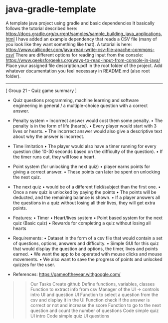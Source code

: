 # java-gradle-template
A template java project using gradle and basic dependencies
It basically follows the tutorial described here: https://docs.gradle.org/current/samples/sample_building_java_applications.html
I have added an example dependency that reads a CSV file (many of you look like they want something like that). 
A tutorial is here: https://www.callicoder.com/java-read-write-csv-file-apache-commons-csv/
There are different options for reading input from the console: https://www.geeksforgeeks.org/ways-to-read-input-from-console-in-java/
Place your assigned file description.pdf in the root folder of the project. 
Add whatever documentation you feel necessary in README.md (also root folder).

------------------------------------------------------------------------------------------------------------

[ Group 21 - Quiz game summary ]

* Quiz questions
programming, machine learning and software engineering in general / a multiple-choice question with a correct answer. 

* Penalty system
• Incorrect answer would cost them some penalty. 
• The penalty is in the form of life (hearts). 
• Every player would start with 3 lives or hearts. 
• The incorrect answer would also give a descriptive text about why the answer is incorrect. 

* Time limitation
• The player would also have a timer running for every question (like 10-30 seconds based on the difficulty of the question). 
• If the timer runs out, they will lose a heart. 

* Point system (for unlocking the next quiz)
• player earns points for giving a correct answer. 
• These points can later be spent on unlocking the next quiz. 

* The next quiz
• would be of a different field/subject than the first one. 
• Once a new quiz is unlocked by paying the points
• The points will be deducted, and the remaining balance is shown. 
• If a player answers all the questions in a quiz without losing all their lives, they will get extra points.

* Features:
• Timer 
• Heart/lives system
• Point based system for the next quiz (Basic quiz)
• Rewards for completing a quiz without losing all hearts

*  Requirements:
• Dataset in the form of a csv file that would contain a set of questions, options, answers and difficulty.
• Simple GUI for this quiz that would display the question and options, the timer, lives and points earned.
• We want the app to be operated with mouse clicks and mouse movements.
• We also want to save the progress of points and unlocked quizzes for the user.

* References:
https://gameoftheyear.withgoogle.com/


>> Our Tasks
Create github 
Define functions, variables, classes 
Function to extract info from csv 
Manager of the UI -> controls intro UI and question UI 
Function to select a question from the csv and display it in the UI 
Function check if the answer is correct or not and increase the score
Function to go to the next question and count the number of questions
Code simple quiz UI intro 
Code simple quiz UI questions
